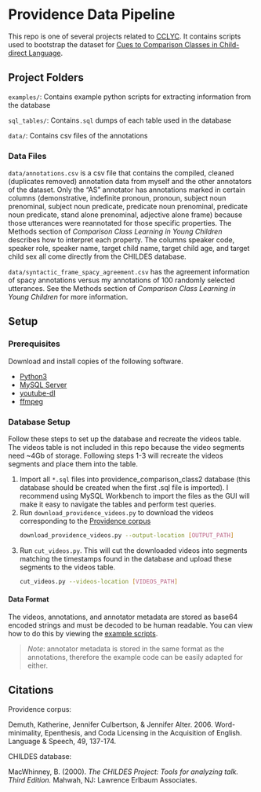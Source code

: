# Providence Data Pipeline

This repo is one of several projects related to [CCLYC](https://github.com/sinelki/cclyc.git). It contains scripts used to bootstrap the dataset for [Cues to Comparison Classes in Child-direct Language](http://library.mit.edu/F/PQKXE2YAGSC2MEUE92G1NESLJHRCHALE3ABDPS867K4HJBR97F-00503?func=file&amp=&amp=&amp=&amp=&amp=&amp=&file%5Fname=find-b&local%5Fbase=THESES2).

## Project Folders <a href=”folders”></a>
`examples/`: Contains example python scripts for extracting information from the database

`sql_tables/`: Contains`.sql` dumps of each table used in the database

`data/`: Contains csv files of the annotations

### Data Files <a href=”data”></a>
`data/annotations.csv` is a csv file that contains the compiled, cleaned (duplicates removed)
annotation data from myself and the other annotators of the dataset. Only the “AS” annotator
has annotations marked in certain columns (demonstrative, indefinite pronoun, pronoun, subject
noun prenominal, subject noun predicate, predicate noun prenominal, predicate noun predicate,
stand alone prenominal, adjective alone frame) because those utterances were reannotated for
those specific properties. The Methods section of _Comparison Class Learning in Young Children_
describes how to interpret each property. The columns speaker code, speaker role, speaker name,
target child name, target child age, and target child sex all come directly from the CHILDES
database.

`data/syntactic_frame_spacy_agreement.csv` has the agreement information of spacy annotations versus my annotations of 100 randomly selected utterances. See the Methods section of _Comparison Class Learning in Young Children_ for more information.

## Setup <a href=”setup”></a>

### Prerequisites <a href=”prerequisites”></a>

Download and install copies of the following software.

- [Python3](https://www.python.org/downloads/)
- [MySQL Server](https://dev.mysql.com/downloads/mysql/5.5.html)
- [youtube-dl](https://github.com/ytdl-org/youtube-dl)
- [ffmpeg](https://www.ffmpeg.org/download.html)

### Database Setup <a href=”database-setup”></a>
Follow these steps to set up the database and recreate the videos table. The videos table is not included in this repo because the video segments need ~4Gb of storage. Following steps 1-3 will recreate the videos segments and place them into the table.

1. Import all `*.sql` files into providence_comparison_class2 database (this database should be created when the first .sql file is imported). I recommend using MySQL Workbench to import the files as the GUI will make it easy to navigate the tables and perform test queries.
1. Run `download_providence_videos.py` to download the videos corresponding to the [Providence corpus](https://phonbank.talkbank.org/access/Eng-NA/Providence.html)
   ```bash
   download_providence_videos.py --output-location [OUTPUT_PATH]
   ```
1. Run `cut_videos.py`. This will cut the downloaded videos into segments matching the timestamps found in the database and upload these segments to the videos table. 
   ```bash
   cut_videos.py --videos-location [VIDEOS_PATH]
   ```

#### Data Format<a href=”data-format”></a>
The videos, annotations, and annotator metadata are stored as base64 encoded strings and must be decoded to be human readable. You can view how to do this by viewing the [example scripts](./examples).

> *Note*: annotator metadata is stored in the same format as the annotations, therefore the example code can be easily adapted for either.


## Citations <a href=”citations”></a>
Providence corpus:

Demuth, Katherine, Jennifer Culbertson, & Jennifer Alter. 2006. Word-minimality, Epenthesis, and Coda Licensing in the Acquisition of English. Language & Speech, 49, 137-174.

CHILDES database:

MacWhinney, B. (2000). _The CHILDES Project: Tools for analyzing talk. Third Edition._ Mahwah, NJ: Lawrence Erlbaum Associates.
